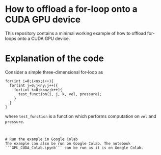 # How to offload a for-loop onto a CUDA GPU device

This repository contains a minimal working example of how to offload 
for-loops onto a CUDA GPU device.

# Explanation of the code 
Consider a simple three-dimensional for-loop as   
```
for(int i=0;i<nx;i++){
  for(int j=0;j<ny;j++){
    for(int k=0;k<nz;k++){
      test_function(i, j, k, vel, pressure);
    }
  }
}
```
where ```test_function``` is a function which performs computation on ```vel``` and ```pressure```. 
```
 

# Run the example in Google Colab  
The example can also be run on Google Colab. The notebook ```GPU_CUDA_Colab.ipynb``` can be run as it is on Google Colab.
